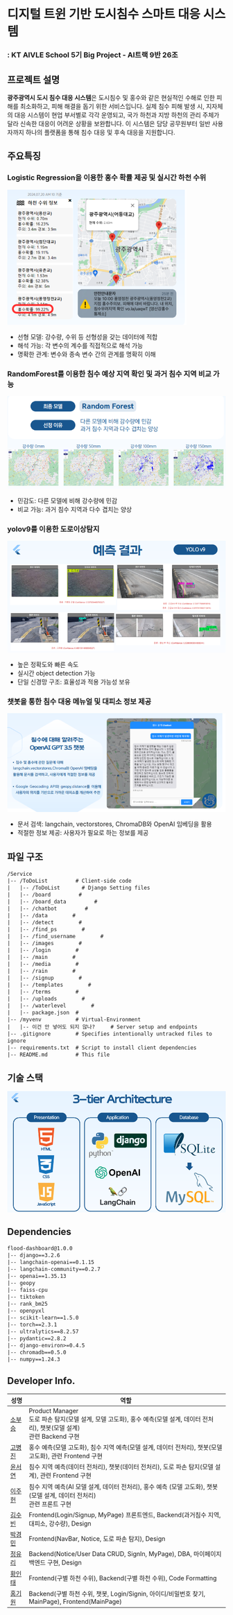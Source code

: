 # 디지털 트윈 기반 도시침수 스마트 대응 시스템

### : KT AIVLE School 5기 Big Project - AI트랙 9반 26조

## 프로젝트 설명

**광주광역시 도시 침수 대응 시스템**은 도시침수 및 홍수와 같은 현실적인 수해로 인한 피해를 최소화하고, 피해 해결을 돕기 위한 서비스입니다. 실제 침수 피해 발생 시, 지자체의 대응 시스템이 현업 부서별로 각각 운영되고, 국가 하천과 지방 하천의 관리 주체가 달라 신속한 대응이 어려운 상황을 보완합니다. 이 시스템은 담당 공무원부터 일반 사용자까지 하나의 플랫폼을 통해 침수 대응 및 후속 대응을 지원합니다.

## 주요특징

### Logistic Regression을 이용한 홍수 확률 제공 및 실시간 하천 수위

<img src="./img/하천수위.png">

- 선형 모델: 강수량, 수위 등 선형성을 갖는 데이터에 적합
- 해석 가능: 각 변수의 계수를 직접적으로 해석 가능
- 명확한 관계: 변수와 종속 변수 간의 관계를 명확히 이해

### RandomForest를 이용한 침수 예상 지역 확인 및 과거 침수 지역 비교 가능

<img src="./img/침수.png">

- 민감도: 다른 모델에 비해 강수량에 민감
- 비교 가능: 과거 침수 지역과 다수 겹치는 양상

### yolov9를 이용한 도로이상탐지

<img src="./img/도로탐지.png">

- 높은 정확도와 빠른 속도
- 실시간 object detection 가능
- 단일 신경망 구조: 효율성과 적용 가능성 보유

### 챗봇을 통한 침수 대응 메뉴얼 및 대피소 정보 제공

<img src="./img/챗봇.png">

- 문서 검색: langchain, vectorstores, ChromaDB와 OpenAI 임베딩을 활용
- 적절한 정보 제공: 사용자가 필요로 하는 정보를 제공

## 파일 구조

```
/Service
|-- /ToDoList         # Client-side code
|   |-- /ToDoList       # Django Setting files
|   |-- /board         #
|   |-- /board_data         #
|   |-- /chatbot         #
|   |-- /data        #
|   |-- /detect        #
|   |-- /find_ps        #
|   |-- /find_username        #
|   |-- /images        #
|   |-- /login        #
|   |-- /main        #
|   |-- /media        #
|   |-- /rain        #
|   |-- /signup        #
|   |-- /templates        #
|   |-- /terms        #
|   |-- /uploads        #
|   |-- /waterlevel        #
|   |-- package.json  #
|-- /myvenv           # Virtual-Environment
|   |-- 이건 안 넣어도 되지 않나?     # Server setup and endpoints
|-- .gitignore        # Specifies intentionally untracked files to ignore
|-- requirements.txt  # Script to install client dependencies
|-- README.md         # This file
```

## 기술 스택

<img src="./img/architecture.png">

## Dependencies

```
flood-dashboard@1.0.0
|-- django==3.2.6
|-- langchain-openai==0.1.15
|-- langchain-community==0.2.7
|-- openai==1.35.13
|-- geopy
|-- faiss-cpu
|-- tiktoken
|-- rank_bm25
|-- openpyxl
|-- scikit-learn==1.5.0
|-- torch==2.3.1
|-- ultralytics==8.2.57
|-- pydantic==2.8.2
|-- django-environ>=0.4.5
|-- chromadb==0.5.0
|-- numpy==1.24.3
```

## Developer Info.

| 성명                                      | 역할                                                                                                                   |
| ----------------------------------------- | ---------------------------------------------------------------------------------------------------------------------- |
| [소부승](https://github.com/bootkorea)    | Product Manager <br/> 도로 파손 탐지(모델 설계, 모델 고도화), 홍수 예측(모델 설계, 데이터 전처리), 챗봇(모델 설계) <br/> 관련 Backend 구현    |
| [고병진](https://github.com/gobyeongjin)  | 홍수 예측(모델 고도화), 침수 지역 예측(모델 설계, 데이터 전처리), 챗봇(모델 고도화), 관련 Frontend 구현                |
| [윤서연](https://github.com/syu357)       | 침수 지역 예측(데이터 전처리), 챗봇(데이터 전처리), 도로 파손 탐지(모델 설계), 관련 Frontend 구현                      |
| [이주헌](https://github.com/leejugwi)     | 침수 지역 예측(AI 모델 설계, 데이터 전처리), 홍수 예측 (모델 고도화), 챗봇(모델 설계, 데이터 전처리) <br/> 관련 프론트 구현 |
| [김수빈](https://github.com/subin16)      | Frontend(Login/Signup, MyPage) 프론트엔드, Backend(과거침수 지역, 대피소, 강수량), Design                              |
| [박경민](https://github.com/PNamju)       | Frontend(NavBar, Notice, 도로 파손 탐지), Design                                                                       |
| [정유리](https://github.com/jeongYuri)    | Backend(Notice/User Data CRUD, SignIn, MyPage), DBA, 마이페이지 백엔드 구현, Design                                    |
| [황인태](https://github.com/dlsxodlsghks) | Frontend(구별 하천 수위), Backend(구별 하천 수위), Code Formatting                                                     |
| [홍기원](https://github.com/Hongwon123)   | Backend(구별 하천 수위, 챗봇, Login/Signin, 아이디/비밀번호 찾기, MainPage), Frontend(MainPage)                        |
